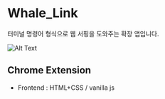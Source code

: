 # Whale_Link

터미널 명령어 형식으로 웹 서핑을 도와주는 확장 앱입니다.  

![Alt Text](image.gif)
## Chrome Extension

* Frontend : HTML+CSS / vanilla js
